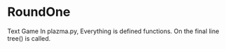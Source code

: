 # RoundOne
Text Game
In plazma.py, 
  Everything is defined functions. 
    On the final line tree() is called.
